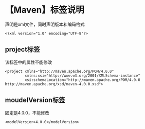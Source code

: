 # 【Maven】标签说明

声明是xml文件，同时声明版本和编码格式

```
<?xml version="1.0" encoding="UTF-8"?>
```

## project标签

该标签中的属性不能修改

```
<project xmlns="http://maven.apache.org/POM/4.0.0"
         xmlns:xsi="http://www.w3.org/2001/XMLSchema-instance"
         xsi:schemaLocation="http://maven.apache.org/POM/4.0.0 http://maven.apache.org/xsd/maven-4.0.0.xsd">
```

## moudelVersion标签

固定是4.0.0，不能修改

```
<modelVersion>4.0.0</modelVersion>
```

